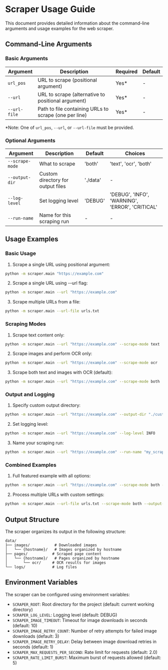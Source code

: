 # Scraper Usage Guide

This document provides detailed information about the command-line arguments and usage examples for the web scraper.

## Command-Line Arguments

### Basic Arguments

| Argument | Description | Required | Default |
|----------|-------------|----------|---------|
| `url_pos` | URL to scrape (positional argument) | Yes* | - |
| `--url` | URL to scrape (alternative to positional argument) | Yes* | - |
| `--url-file` | Path to file containing URLs to scrape (one per line) | Yes* | - |

*Note: One of `url_pos`, `--url`, or `--url-file` must be provided.

### Optional Arguments

| Argument | Description | Default | Choices |
|----------|-------------|---------|---------|
| `--scrape-mode` | What to scrape | 'both' | 'text', 'ocr', 'both' |
| `--output-dir` | Custom directory for output files | './data' | - |
| `--log-level` | Set logging level | 'DEBUG' | 'DEBUG', 'INFO', 'WARNING', 'ERROR', 'CRITICAL' |
| `--run-name` | Name for this scraping run | - | - |

## Usage Examples

### Basic Usage

1. Scrape a single URL using positional argument:
```bash
python -m scraper.main "https://example.com"
```

2. Scrape a single URL using --url flag:
```bash
python -m scraper.main --url "https://example.com"
```

3. Scrape multiple URLs from a file:
```bash
python -m scraper.main --url-file urls.txt
```

### Scraping Modes

1. Scrape text content only:
```bash
python -m scraper.main --url "https://example.com" --scrape-mode text
```

2. Scrape images and perform OCR only:
```bash
python -m scraper.main --url "https://example.com" --scrape-mode ocr
```

3. Scrape both text and images with OCR (default):
```bash
python -m scraper.main --url "https://example.com" --scrape-mode both
```

### Output and Logging

1. Specify custom output directory:
```bash
python -m scraper.main --url "https://example.com" --output-dir "./custom_output"
```

2. Set logging level:
```bash
python -m scraper.main --url "https://example.com" --log-level INFO
```

3. Name your scraping run:
```bash
python -m scraper.main --url "https://example.com" --run-name "my_scrape_run"
```

### Combined Examples

1. Full featured example with all options:
```bash
python -m scraper.main --url "https://example.com" --scrape-mode both --output-dir "./data" --log-level INFO --run-name "test_run"
```

2. Process multiple URLs with custom settings:
```bash
python -m scraper.main --url-file urls.txt --scrape-mode both --output-dir "./data" --log-level DEBUG --run-name "batch_run"
```

## Output Structure

The scraper organizes its output in the following structure:

```
data/
├── images/           # Downloaded images
│   └── {hostname}/   # Images organized by hostname
├── pages/           # Scraped page content
│   └── {hostname}/   # Pages organized by hostname
│       └── ocr/     # OCR results for images
└── logs/            # Log files
```

## Environment Variables

The scraper can be configured using environment variables:

- `SCRAPER_ROOT`: Root directory for the project (default: current working directory)
- `SCRAPER_LOG_LEVEL`: Logging level (default: DEBUG)
- `SCRAPER_IMAGE_TIMEOUT`: Timeout for image downloads in seconds (default: 10)
- `SCRAPER_IMAGE_RETRY_COUNT`: Number of retry attempts for failed image downloads (default: 3)
- `SCRAPER_IMAGE_RETRY_DELAY`: Delay between image download retries in seconds (default: 1)
- `SCRAPER_MAX_REQUESTS_PER_SECOND`: Rate limit for requests (default: 2.0)
- `SCRAPER_RATE_LIMIT_BURST`: Maximum burst of requests allowed (default: 5) 